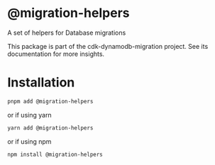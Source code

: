 # @migration-helpers

A set of helpers for Database migrations

This package is part of the cdk-dynamodb-migration project. See its documentation for more insights.

# Installation

```bash
pnpm add @migration-helpers
```

or if using yarn

```bash
yarn add @migration-helpers
```

or if using npm

```bash
npm install @migration-helpers
```

